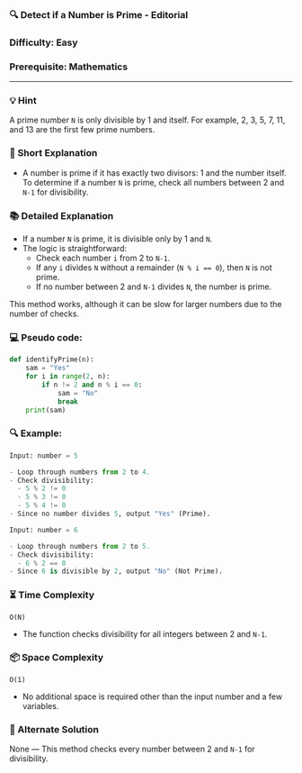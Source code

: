 ### 🔍 Detect if a Number is Prime - Editorial

### **Difficulty**: Easy  
### **Prerequisite**: Mathematics  

---

### 💡 Hint  
A prime number `N` is only divisible by 1 and itself. For example, 2, 3, 5, 7, 11, and 13 are the first few prime numbers.

### 📝 Short Explanation  
- A number is prime if it has exactly two divisors: 1 and the number itself. To determine if a number `N` is prime, check all numbers between 2 and `N-1` for divisibility.

### 📚 Detailed Explanation  
- If a number `N` is prime, it is divisible only by 1 and `N`.
- The logic is straightforward:
  - Check each number `i` from 2 to `N-1`.
  - If any `i` divides `N` without a remainder (`N % i == 0`), then `N` is not prime.
  - If no number between 2 and `N-1` divides `N`, the number is prime.
  
This method works, although it can be slow for larger numbers due to the number of checks.

### 💻 Pseudo code:

```python
def identifyPrime(n):
    sam = "Yes"
    for i in range(2, n):
        if n != 2 and n % i == 0:
            sam = "No"
            break
    print(sam)
```

### 🔍 **Example**:

```python
Input: number = 5

- Loop through numbers from 2 to 4.
- Check divisibility:
  - 5 % 2 != 0
  - 5 % 3 != 0
  - 5 % 4 != 0
- Since no number divides 5, output "Yes" (Prime).
```

```python
Input: number = 6

- Loop through numbers from 2 to 5.
- Check divisibility:
  - 6 % 2 == 0
- Since 6 is divisible by 2, output "No" (Not Prime).
```

### ⏳ Time Complexity  
`O(N)`  
- The function checks divisibility for all integers between 2 and `N-1`.

### 📦 Space Complexity  
`O(1)`  
- No additional space is required other than the input number and a few variables.

### 🔄 Alternate Solution  
None — This method checks every number between 2 and `N-1` for divisibility.

